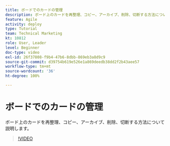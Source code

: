 ```yaml
---
title: ボードでのカードの管理
description: ボード上のカードを再整理、コピー、アーカイブ、削除、切断する方法について説明します。
feature: Agile
activity: deploy
type: Tutorial
team: Technical Marketing
kt: 10812
role: User, Leader
level: Beginner
doc-type: video
exl-id: 26f37808-f9b4-47b6-8dbb-869eb3a8d9c9
source-git-commit: d39754b619e526e1a869deedb38dd2f2b43aee57
workflow-type: tm+mt
source-wordcount: '36'
ht-degree: 100%

---
```


# ボードでのカードの管理

ボード上のカードを再整理、コピー、アーカイブ、削除、切断する方法について説明します。

>[!VIDEO](https://video.tv.adobe.com/v/346810)
